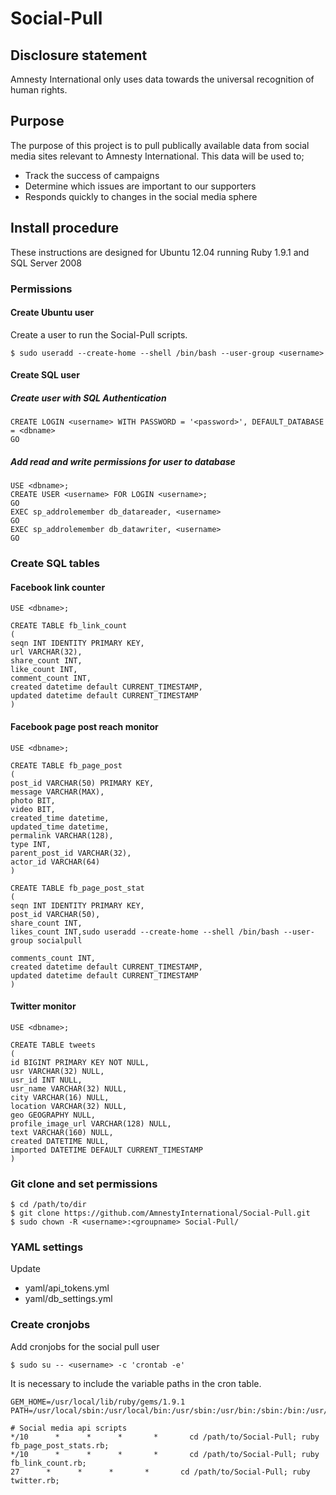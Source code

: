 Social-Pull
===========

Disclosure statement
--------------------
Amnesty International only uses data towards the universal recognition of human rights.

Purpose
-------
The purpose of this project is to pull publically available data from social media sites relevant to Amnesty International. This data will be used to;
* Track the success of campaigns
* Determine which issues are important to our supporters
* Responds quickly to changes in the social media sphere

Install procedure
-----------------
These instructions are designed for Ubuntu 12.04 running Ruby 1.9.1 and SQL Server 2008

### Permissions

#### Create Ubuntu user

Create a user to run the Social-Pull scripts.

    $ sudo useradd --create-home --shell /bin/bash --user-group <username>

#### Create SQL user

##### Create user with SQL Authentication
    CREATE LOGIN <username> WITH PASSWORD = '<password>', DEFAULT_DATABASE = <dbname>
    GO

##### Add read and write permissions for user to database
    USE <dbname>;
    CREATE USER <username> FOR LOGIN <username>;
    GO
    EXEC sp_addrolemember db_datareader, <username> 
    GO
    EXEC sp_addrolemember db_datawriter, <username> 
    GO

### Create SQL tables

#### Facebook link counter

    USE <dbname>;
    
    CREATE TABLE fb_link_count
    (
    seqn INT IDENTITY PRIMARY KEY,
    url VARCHAR(32),
    share_count INT,
    like_count INT,
    comment_count INT,
    created datetime default CURRENT_TIMESTAMP,
    updated datetime default CURRENT_TIMESTAMP
    )

#### Facebook page post reach monitor

    USE <dbname>;
    
    CREATE TABLE fb_page_post
    (
    post_id VARCHAR(50) PRIMARY KEY,
    message VARCHAR(MAX),
    photo BIT,
    video BIT,
    created_time datetime,
    updated_time datetime,
    permalink VARCHAR(128),
    type INT,
    parent_post_id VARCHAR(32),
    actor_id VARCHAR(64)
    )
    
    CREATE TABLE fb_page_post_stat
    (
    seqn INT IDENTITY PRIMARY KEY,
    post_id VARCHAR(50),
    share_count INT,
    likes_count INT,sudo useradd --create-home --shell /bin/bash --user-group socialpull

    comments_count INT,
    created datetime default CURRENT_TIMESTAMP,
    updated datetime default CURRENT_TIMESTAMP
    )

#### Twitter monitor

    USE <dbname>;
    
    CREATE TABLE tweets
    (
    id BIGINT PRIMARY KEY NOT NULL,
    usr VARCHAR(32) NULL,
    usr_id INT NULL,
    usr_name VARCHAR(32) NULL,
    city VARCHAR(16) NULL,
    location VARCHAR(32) NULL,
    geo GEOGRAPHY NULL,
    profile_image_url VARCHAR(128) NULL,
    text VARCHAR(160) NULL,
    created DATETIME NULL,
    imported DATETIME DEFAULT CURRENT_TIMESTAMP
    )
    

### Git clone and set permissions

    $ cd /path/to/dir
    $ git clone https://github.com/AmnestyInternational/Social-Pull.git
    $ sudo chown -R <username>:<groupname> Social-Pull/

### YAML settings

Update
* yaml/api_tokens.yml
* yaml/db_settings.yml

### Create cronjobs

Add cronjobs for the social pull user

    $ sudo su -- <username> -c 'crontab -e'

It is necessary to include the variable paths in the cron table.

    GEM_HOME=/usr/local/lib/ruby/gems/1.9.1
    PATH=/usr/local/sbin:/usr/local/bin:/usr/sbin:/usr/bin:/sbin:/bin:/usr/games
    
    # Social media api scripts
    */10      *      *      *       *       cd /path/to/Social-Pull; ruby fb_page_post_stats.rb;
    */10      *      *      *       *       cd /path/to/Social-Pull; ruby fb_link_count.rb;
    27      *      *      *       *       cd /path/to/Social-Pull; ruby twitter.rb;
